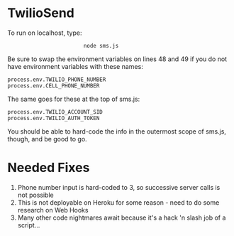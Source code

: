 # TwilioSend

To run on localhost, type:
	    
	                        node sms.js

Be sure to swap the environment variables on lines 48 and 49 if you do not have environment variables with these names:

	process.env.TWILIO_PHONE_NUMBER
	process.env.CELL_PHONE_NUMBER

The same goes for these at the top of sms.js: 

	process.env.TWILIO_ACCOUNT_SID
	process.env.TWILIO_AUTH_TOKEN
	
You should be able to hard-code the info in the outermost scope of sms.js, though, and be good to go. 


# Needed Fixes
1. Phone number input is hard-coded to 3, so successive server calls is not possible
2. This is not deployable on Heroku for some reason - need to do some research on Web Hooks
3. Many other code nightmares await because it's a hack 'n slash job of a script...